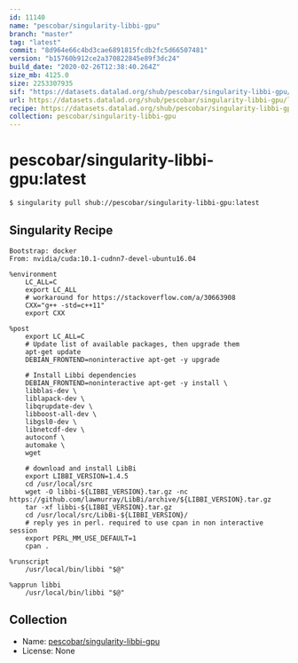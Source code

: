 ```yaml
---
id: 11140
name: "pescobar/singularity-libbi-gpu"
branch: "master"
tag: "latest"
commit: "8d964e66c4bd3cae6891815fcdb2fc5d66507481"
version: "b15760b912ce2a370822845e89f3dc24"
build_date: "2020-02-26T12:38:40.264Z"
size_mb: 4125.0
size: 2253307935
sif: "https://datasets.datalad.org/shub/pescobar/singularity-libbi-gpu/latest/2020-02-26-8d964e66-b15760b9/b15760b912ce2a370822845e89f3dc24.sif"
url: https://datasets.datalad.org/shub/pescobar/singularity-libbi-gpu/latest/2020-02-26-8d964e66-b15760b9/
recipe: https://datasets.datalad.org/shub/pescobar/singularity-libbi-gpu/latest/2020-02-26-8d964e66-b15760b9/Singularity
collection: pescobar/singularity-libbi-gpu
---
```


# pescobar/singularity-libbi-gpu:latest

```bash
$ singularity pull shub://pescobar/singularity-libbi-gpu:latest
```

## Singularity Recipe

```singularity
Bootstrap: docker
From: nvidia/cuda:10.1-cudnn7-devel-ubuntu16.04

%environment
    LC_ALL=C
    export LC_ALL
    # workaround for https://stackoverflow.com/a/30663908
    CXX="g++ -std=c++11"
    export CXX
    
%post
    export LC_ALL=C
    # Update list of available packages, then upgrade them
    apt-get update
    DEBIAN_FRONTEND=noninteractive apt-get -y upgrade

    # Install Libbi dependencies
    DEBIAN_FRONTEND=noninteractive apt-get -y install \
    libblas-dev \
    liblapack-dev \
    libqrupdate-dev \
    libboost-all-dev \
    libgsl0-dev \
    libnetcdf-dev \
    autoconf \
    automake \
    wget

    # download and install LibBi
    export LIBBI_VERSION=1.4.5
    cd /usr/local/src
    wget -O libbi-${LIBBI_VERSION}.tar.gz -nc https://github.com/lawmurray/LibBi/archive/${LIBBI_VERSION}.tar.gz
    tar -xf libbi-${LIBBI_VERSION}.tar.gz
    cd /usr/local/src/LibBi-${LIBBI_VERSION}/
    # reply yes in perl. required to use cpan in non interactive session 
    export PERL_MM_USE_DEFAULT=1
    cpan .

%runscript
    /usr/local/bin/libbi "$@"

%apprun libbi
    /usr/local/bin/libbi "$@"
```

## Collection

 - Name: [pescobar/singularity-libbi-gpu](https://github.com/pescobar/singularity-libbi-gpu)
 - License: None

